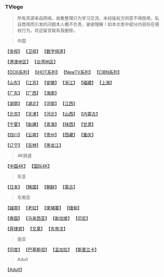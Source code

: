 ### TVlogo
> 所有资源来自网络，收集整理只为学习交流，未经版权方同意不得商用，私自商用而引发的问题本人概不负责，谢谢理解！如本仓库中部分内容存在侵权行为，欢迎留言联系我删除。

> 中国
> 
【[央视](./md/CCTV.md)】  【[卫视](./md/卫视.md)】   【[数字频道](./md/DIG.md)】

  【[港澳地区](./md/港澳.md)】  【[台湾地区](./md/台湾.md)】 

  【[DOX系列](./md/DOX.md)】  【[iHOT系列](./md/IHOT.md)】  【[NewTV系列](./md/NEW.md)】  【[CIBN系列](./md/CIBN.md)】

【[山东](./md/SD.md)】  【[江苏](./md/JS.md)】  【[安徽](./md/安徽.md)】  【[浙江](./md/ZJ.md)】  【[福建](./md/FJ.md)】  【[上海](./md/SH.md)】

【[广东](./md/GD.md)】  【[广西](./md/GX.md)】  【[海南](./md/HIN.md)】

【[湖南](./md/HUN.md)】  【[湖北](./md/HUB.md)】  【[河南](./md/HEN.md)】  【[江西](./md/JX.md)】

【[北京](./md/北京.md)】  【[天津](./md/TJ.md)】  【[河北](./md/HEB.md)】  【[山西](./md/SX.md)】  【[内蒙古](./md/NM.md)】

【[宁夏](./md/NX.md)】  【[新疆](./md/XJ.md)】  【[青海](./md/QH.md)】  【[陕西](./md/SAX.md)】  【[甘肃](./md/GS.md)】

【[四川](./md/SC.md)】  【[云南](./md/YN.md)】  【[贵州](./md/GZ.md)】  【[西藏](./md/XZ.md)】  【[重庆](./md/XQ.md)】

【[辽宁](./md/LN.md)】  【[吉林](./md/JL.md)】  【[黑龙江](./md/HLJ.md)】

> 4K频道
> 
【[中国4K](./md/CN4K.md)】  【[国际4K](./md/INT4K.md)】
> 
> 东亚
> 
【[日本](./md/JP.md)】  【[韩国](./md/KR.md)】  【[朝鲜](./md/KP.md)】  【[蒙古](./md/MN.md)】
> 
> 东南亚
> 
【[越南](./md/VN.md)】  【[老挝](./md/LA.md)】  【[柬埔寨](./md/KH.md)】  【[缅甸](./md/MM.md)】
>
【[泰国](./md/TH.md)】  【[马来西亚](./md/MY.md)】  【[新加坡](./md/SG.md)】  【[印尼](./md/ID.md)】
>
【[菲律宾](./md/PH.md)】  【[文莱](./md/BN.md)】  【[东帝汶](./md/TL.md)】
>
>南亚
>
【[印度](./md/IN.md)】  【[巴基斯坦](./md/PK.md)】  【[孟加拉](./md/BD.md)】  【[斯里兰卡](./md/LK.md)】
>
>Adult
>
【[Adult](./md/CR.md)】

